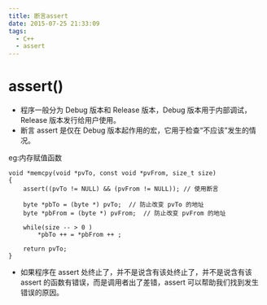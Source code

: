 ```yaml
---
title: 断言assert
date: 2015-07-25 21:33:09
tags:
  - C++
  - assert
---
```


# assert()
* 程序一般分为 Debug 版本和 Release 版本，Debug 版本用于内部调试，Release 版本发行给用户使用。
* 断言 assert 是仅在 Debug 版本起作用的宏，它用于检查“不应该”发生的情况。

eg:内存赋值函数
```
void *memcpy(void *pvTo, const void *pvFrom, size_t size)
{
    assert((pvTo != NULL) && (pvFrom != NULL)); // 使用断言

    byte *pbTo = (byte *) pvTo;  // 防止改变 pvTo 的地址
    byte *pbFrom = (byte *) pvFrom;  // 防止改变 pvFrom 的地址

    while(size -- > 0 )
        *pbTo ++ = *pbFrom ++ ;

    return pvTo;
}
```

* 如果程序在 assert 处终止了，并不是说含有该处终止了，并不是说含有该 assert  的函数有错误，而是调用者出了差错，assert 可以帮助我们找到发生错误的原因。
